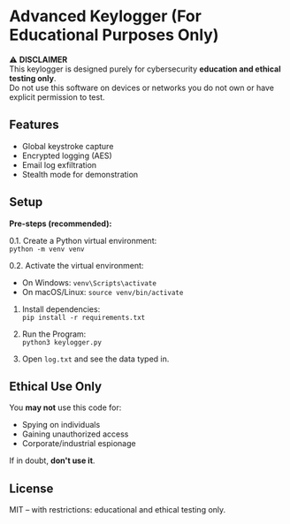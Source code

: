 # Advanced Keylogger (For Educational Purposes Only)

⚠️ **DISCLAIMER**  
This keylogger is designed purely for cybersecurity **education and ethical testing only**.  
Do not use this software on devices or networks you do not own or have explicit permission to test.

## Features
- Global keystroke capture
- Encrypted logging (AES)
- Email log exfiltration
- Stealth mode for demonstration

## Setup

**Pre-steps (recommended):**

0.1. Create a Python virtual environment:  
`python -m venv venv`

0.2. Activate the virtual environment:  
- On Windows: `venv\Scripts\activate`  
- On macOS/Linux: `source venv/bin/activate`

1. Install dependencies:  
`pip install -r requirements.txt`

2. Run the Program:  
`python3 keylogger.py`

3. Open `log.txt` and see the data typed in.

## Ethical Use Only
You **may not** use this code for:
- Spying on individuals
- Gaining unauthorized access
- Corporate/industrial espionage

If in doubt, **don't use it**.

## License
MIT – with restrictions: educational and ethical testing only.
